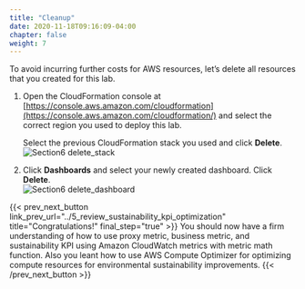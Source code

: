 ```yaml
---
title: "Cleanup"
date: 2020-11-18T09:16:09-04:00
chapter: false
weight: 7
---
```


To avoid incurring further costs for AWS resources, let’s delete all resources that you created for this lab. 

1. Open the CloudFormation console at [https://console.aws.amazon.com/cloudformation](https://console.aws.amazon.com/cloudformation/) and select the correct region you used to deploy this lab.

    Select the previous CloudFormation stack you used and click **Delete**.
![Section6 delete_stack](/Sustainability/200_optimize_ec2_using_cloudwatch_compute_optimizer/Images/section6/delete_stack.png)

2. Click **Dashboards** and select your newly created dashboard. Click **Delete**.  
![Section6 delete_dashboard](/Sustainability/200_optimize_ec2_using_cloudwatch_compute_optimizer/Images/section6/delete_dashboard.png)


{{< prev_next_button link_prev_url="../5_review_sustainability_kpi_optimization"  title="Congratulations!" final_step="true" >}}
You should now have a firm understanding of how to use proxy metric, business metric, and sustainability KPI using Amazon CloudWatch metrics with metric math function. Also you leant how to use AWS Compute Optimizer for optimizing compute resources for environmental sustainability improvements.
{{< /prev_next_button >}}
